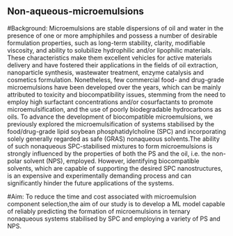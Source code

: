 ## Non-aqueous-microemulsions
#Background:
Microemulsions are stable dispersions of oil and water in the presence of one or more amphiphiles and possess a number of desirable formulation properties, such as long-term stability, clarity, modifiable viscosity, and ability to solubilize hydrophilic and/or lipophilic materials. These characteristics make them excellent vehicles for active materials delivery and have fostered their applications in the fields of oil extraction, nanoparticle synthesis, wastewater treatment, enzyme catalysis and cosmetics formulation. Nonetheless, few commercial food- and drug-grade microemulsions have been developed over the years, which can be mainly attributed to toxicity and biocompatibility issues, stemming from the need to employ high surfactant concentrations and/or cosurfactants to promote microemulsification, and the use of poorly biodegradable hydrocarbons as oils.
To advance the development of biocompatible microemulsions, we previously explored the microemulsification of systems stabilised by the food/drug-grade lipid soybean phosphatidylcholine (SPC) and incorporating solely generally regarded as safe (GRAS) nonaqueous solvents.The ability of such nonaqueous SPC-stabilised mixtures to form microemulsions is strongly influenced by the properties of both the PS and the oil, i.e. the non-polar solvent (NPS), employed. However, identifying biocompatible solvents, which are capable of supporting the desired SPC nanostructures, is an expensive and experimentally demanding process and can significantly hinder the future applications of the systems. 

#Aim: 
To reduce the time and cost associated with microemulsion component selection,the aim of our study is to develop a ML model capable of reliably predicting the formation of microemulsions in ternary nonaqueous systems stabilised by SPC and employing a variety of PS and NPS.
